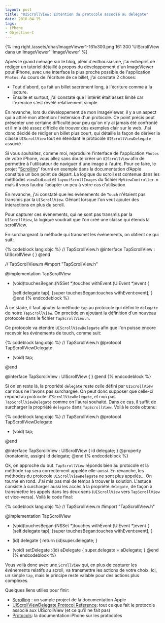 ```yaml
---
layout: post
title: "UIScrollView: Extention du protocole associé au delegate"
date: 2010-04-15
tags:
- iPhone
- Objective-C
---
```


{% img right /assets/dhar/ImageViewer1-161x300.png 161 300 'UIScrollView dans un ImageViewer' 'ImageViewer' %}


Après le grand ménage sur le blog, plein d'enthousiasme, j'ai entrepris de rédiger un tutoriel  détaillé  à propos du développement d'un ImageViewer pour iPhone, avec une interface la plus proche possible de l'application <code>Photos</code>. Au cours de l'écriture de ce billet, j'ai constaté 2 choses:

- Tout d'abord, ça fait un billet sacrément long, à l'écriture comme à la lecture.
- Ensuite et surtout, j'ai constaté que l'intérêt était assez limité car l'exercice s'est révélé relativement simple.

En revanche, lors du développement de mon ImageViewer, il y a un aspect qui a attiré mon attention: l'extension d'un protocole. Ce point précis peut présenter une certaine difficulté pour peu qu'on n'y ai jamais été confronté et il m'a été assez difficile de trouver des exemples clair sur le web.
J'ai donc décidé de rédiger un billet plus court, qui détaille la façon de dériver la classe <code>UIScrollView</code> tout en étendant le protocole <code>UIScrollViewDelegate</code> associé.

<!--more-->
Si vous souhaitez, comme moi, reproduire l'interface de l'application <code>Photos</code> de votre iPhone, vous allez sans doute créer un <code>UIScrollView</code> afin de permettre à l'utilisateur de naviguer d'une image à l'autre. Pour ce faire, le projet "[Scrolling](http://developer.apple.com/iphone/library/samplecode/Scrolling/Listings/MyViewController_m.html#//apple_ref/doc/uid/DTS40008023-MyViewController_m-DontLinkElementID_6)" fourni en exemple dans la documentation d’Apple constitue un bon point de départ. La logique du scroll est contenue dans  les méthodes <code>viewDidLoad</code> et <code>layoutScrollImages</code> du fichier <code>MyViewController.m</code> mais il vous faudra l’adapter un peu à votre cas d’utilisation.

En revanche, j'ai constaté que les événements de <code>Touch</code> n'étaient pas transmis par la <code>UIScrollView</code>. Gênant lorsque l'on veut ajouter des interactions en plus du scroll.

Pour capturer ces événements, qui ne sont pas transmis par la <code>UIScrollView</code>, la logique voudrait que l'on créé une classe qui étends la scrollView.

En surchargeant la méthode qui transmet les événements, on obtient ce qui suit:

{% codeblock lang:objc %}
// TapScrollView.h
@interface TapScrollView : UIScrollView {
}
@end

// TapScrollView.m
#import "TapScrollView.h"

@implementation TapScrollView
- (void)touchesBegan:(NSSet *)touches withEvent:(UIEvent *)event {

	[self.delegate tap];
	[super touchesBegan:touches withEvent:event];
}
@end
{% endcodeblock %}

À ce stade, il faut ajouter la méthode <code>tap</code> au protocole qui défini le <code>delegate</code> de notre <code>TapScrollView</code>. On procède en ajoutant la définition d'un nouveau protocole dans le fichier <code>TapScrollView.h</code>.

Ce protocole va étendre <code>UIScrollViewDelegate</code> afin que l'on puisse encore recevoir les événements de touch, comme suit:

{% codeblock lang:objc %}
// TapScrollView.h
@protocol TapScrollViewDelegate <UIScrollViewDelegate>

- (void) tap;

@end

@interface TapScrollView : UIScrollView {
}
@end
{% endcodeblock %}

Si on en reste là, la propriété <code>delegate</code> reste celle défini par <code>UIScrollView</code> car nous ne l'avons pas surchargée. On peut donc supposer que celle-ci répond au protocole <code>UIScrollViewDelegate</code>, et non pas <code>TapScrollViewDelegate</code> comme on l'aurai souhaité. Dans ce cas, il suffit de surcharger la propriété <code>delegate</code> dans <code>TapScrollView</code>.
Voilà le code obtenu:

{% codeblock lang:objc %}
// TapScrollView.h
@protocol TapScrollViewDelegate <UIScrollViewDelegate>

- (void) tap;

@end

@interface TapScrollView : UIScrollView {
	id<TapScrollViewDelegate> delegate;
}
@property (nonatomic, assign) id<TapScrollViewDelegate> delegate;
@end
{% endcodeblock %}

Ok, on approche du but. <code>TapScrollView</code> réponds bien au protocole et la méthode <code>tap</code> sera correctement appelée elle-aussi. En revanche, les méthodes du protocole <code>UIScrollViewDelegate</code> ne sont plus appelés...
On tourne en rond.
J'ai mis pas mal de temps à trouver la solution. L'astuce consiste à surcharger aussi les accès à la propriété <code>delegate</code>, de façon à transmettre les appels dans les deux sens (<code>UIScrollView</code> vers <code>TapScrollView</code> et vice-versa).
Voilà le code final:

{% codeblock lang:objc %}
// TapScrollView.m
#import "TapScrollView.h"

@implementation TapScrollView

- (void)touchesBegan:(NSSet *)touches withEvent:(UIEvent *)event {
	[self.delegate tap];
	[super touchesBegan:touches withEvent:event];
}

- (id<TapScrollViewDelegate>) delegate {
	return (id<TapScrollViewDelegate>)super.delegate;
}

- (void) setDelegate :(id<TapScrollViewDelegate>) aDelegate {
	super.delegate = aDelegate;
}
@end
{% endcodeblock %}

Vous voilà donc avec une <code>ScrollView</code> qui, en plus de capturer les événements relatifs au scroll, va transmettre les actions de votre choix. Ici, un simple <code>tap</code>, mais le principe reste valable pour des actions plus complexes.

Quelques liens utilies pour finir:

- [Scrolling](http://developer.apple.com/iphone/library/samplecode/Scrolling/Listings/MyViewController_m.html#//apple_ref/doc/uid/DTS40008023-MyViewController_m-DontLinkElementID_6) : un sample project de la documentation Apple
- [UIScrollViewDelegate Protocol Reference](http://developer.apple.com/iphone/library/documentation/UIKit/Reference/UIScrollViewDelegate_Protocol/Reference/UIScrollViewDelegate.html): tout ce que fait le protocole associé aux UIScrollView (et ce qu'il ne fait pas)
- [Protocols](http://developer.apple.com/iphone/library/documentation/Cocoa/Conceptual/ObjectiveC/Articles/ocProtocols.html#//apple_ref/doc/uid/TP30001163-CH15): la documentation iPhone sur les protocoles



